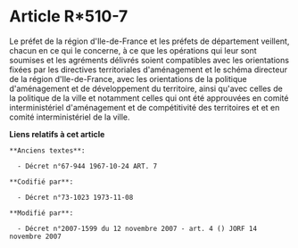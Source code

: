 # Article R*510-7

Le préfet de la région d'Ile-de-France et les préfets de département veillent, chacun en ce qui le concerne, à ce que les
opérations qui leur sont soumises et les agréments délivrés soient compatibles avec les orientations fixées par les
directives territoriales d'aménagement et le schéma directeur de la région d'Ile-de-France, avec les orientations de la
politique d'aménagement et de développement du territoire, ainsi qu'avec celles de la politique de la ville et notamment
celles qui ont été approuvées en comité interministériel d'aménagement et de compétitivité des territoires et et en comité
interministériel de la ville.

**Liens relatifs à cet article**

	**Anciens textes**:

	  - Décret n°67-944 1967-10-24 ART. 7

	**Codifié par**:

	  - Décret n°73-1023 1973-11-08

	**Modifié par**:

	  - Décret n°2007-1599 du 12 novembre 2007 - art. 4 () JORF 14 novembre 2007
